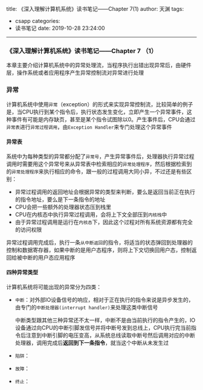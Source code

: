 title: 《深入理解计算机系统》读书笔记——Chapter 7(1)
author: 天渊
tags:
  - csapp
categories:
  - 读书笔记
date: 2019-10-28 23:24:00
---
### 《深入理解计算机系统》读书笔记——Chapter 7 （1）



本章主要介绍计算机系统中的异常处理流，当程序执行出错出现异常后，由硬件层，操作系统或者应用程序产生异常控制流对异常进行处理
<!--more-->

### 异常

计算机系统中使用`异常`（exception）的形式来实现异常控制流，比较简单的例子是，当CPU执行到某个指令后，执行状态发生变化，立即产生一个异常事件，这种事件有可能是内存缺页，甚至是某个指令试图除以0。产生事件后，CPU会通过`异常表`进行`异常过程调用`，由`Exception Handler`来专门处理这个异常事件

#### 异常表

系统中为每种类型的异常都分配了`异常号`，产生异常事件后，处理器执行异常过程调用时需要用这个异常号来从异常表中检索相应的`异常处理程序`，然后根据检索到的`异常处理程序`来执行相应的命令，跟一般的过程调用大同小异，不过还是有些区别：

- 异常过程调用的返回地址会根据异常的类型来判断，要么是返回当前正在执行的指令地址，要么是下一条指令的地址
- CPU会把一些额外的处理器状态压到栈里
- CPU在内核态中执行异常过程调用，会将上下文全部压到`内核栈`中
- 由于异常过程调用是运行在`内核态`下，因此这个过程对所有系统资源都有完全的访问权限

异常过程调用完成后，执行一条`从中断返回`的指令，将适当的状态弹回到处理器的控制和数据寄存器，如果中断的是用户态程序，则将上下文切换回用户态，控制返回给被中断的用户态应用程序

#### 四种异常类型

计算机系统将可能出现的异常分为四类：

- `中断`：对外部IO设备信号的响应，相对于正在执行的指令来说是异步发生的，由专门的`中断处理器(interrupt handler)`来处理这类中断信号

  中断类型跟其他三种异常还不太一样，中断不是由当前执行的指令产生的，IO设备通过向CPU的中断引脚发信号并将中断号发到总线上，CPU执行完当前指令后注意到中断引脚的电压变高，从系统总线读取中断号然后调用对应的中断处理器，调用完成后**返回到下一条指令**，就当这个中断从未发生过

- `陷阱`：

- `故障`：

- `终止`：